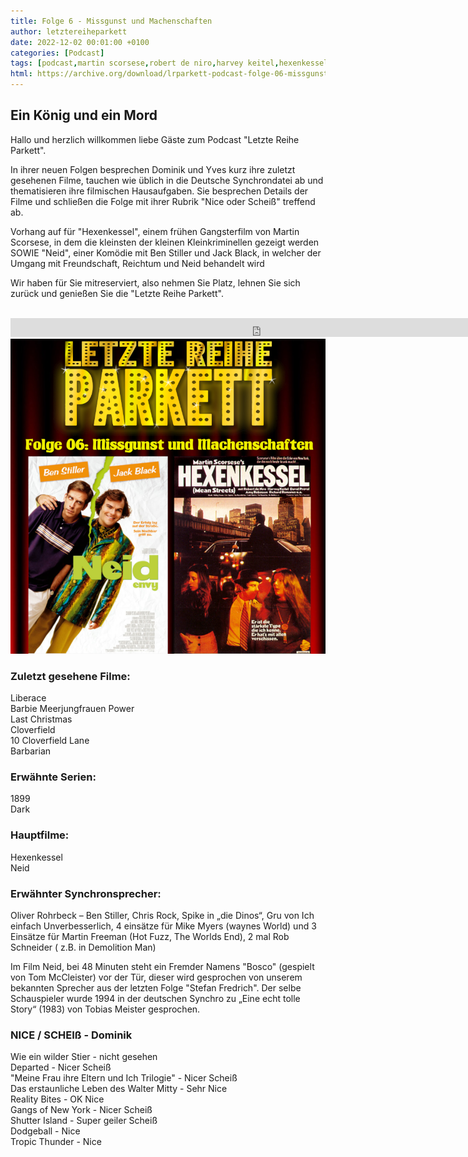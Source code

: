 ```yaml
---
title: Folge 6 - Missgunst und Machenschaften
author: letztereiheparkett
date: 2022-12-02 00:01:00 +0100
categories: [Podcast]
tags: [podcast,martin scorsese,robert de niro,harvey keitel,hexenkessel,mean streets,jack black,ben stiller,barry levinson,neid,envy,tobias meister,oliver rohrbeck,bodo wolf,frank glaubrecht,stefan fredrich,synchronsprecher]
html: https://archive.org/download/lrparkett-podcast-folge-06-missgunst-und-machenschaften/LRParkett%20Podcast%20Folge%2006%20-%20Missgunst%20und%20Machenschaften.mp3
---
```


## Ein König und ein Mord
Hallo und herzlich willkommen liebe Gäste zum Podcast "Letzte Reihe Parkett".

In ihrer neuen Folgen besprechen Dominik und Yves kurz ihre zuletzt gesehenen Filme, tauchen wie üblich in die Deutsche Synchrondatei ab und thematisieren ihre filmischen Hausaufgaben.
Sie besprechen Details der Filme und schließen die Folge mit ihrer Rubrik "Nice oder Scheiß" treffend ab.

Vorhang auf für "Hexenkessel", einem frühen Gangsterfilm von Martin Scorsese, in dem die kleinsten der kleinen Kleinkriminellen gezeigt werden
SOWIE
"Neid", einer Komödie mit Ben Stiller und Jack Black, in welcher der Umgang mit Freundschaft, Reichtum und Neid behandelt wird 

Wir haben für Sie mitreserviert, also nehmen Sie Platz, lehnen Sie sich zurück und genießen Sie die "Letzte Reihe Parkett".
<br>
<br>

<iframe src="https://archive.org/download/lrparkett-podcast-folge-06-missgunst-und-machenschaften/LRParkett%20Podcast%20Folge%2006%20-%20Missgunst%20und%20Machenschaften.mp3" width="800" height="30" frameborder="0" webkitallowfullscreen="true" mozallowfullscreen="true" allowfullscreen></iframe>


<img src="/assets/img/postings/posting006.png" alt="Podcast Cover">

### Zuletzt gesehene Filme:

Liberace<br>
Barbie Meerjungfrauen Power<br>
Last Christmas<br>
Cloverfield<br>
10 Cloverfield Lane<br>
Barbarian<br>

### Erwähnte Serien:

1899<br>
Dark<br>

### Hauptfilme:

Hexenkessel<br>
Neid<br>

### Erwähnter Synchronsprecher:

Oliver Rohrbeck – Ben Stiller, Chris Rock,
Spike in „die Dinos“, Gru von Ich einfach Unverbesserlich, 4 einsätze für Mike Myers (waynes World) und 3 Einsätze für Martin Freeman (Hot Fuzz, The Worlds End), 2 mal Rob Schneider ( z.B. in Demolition Man)<br>

Im Film Neid, bei 48 Minuten steht ein Fremder Namens "Bosco" (gespielt von Tom McCleister) vor der Tür, dieser 
wird gesprochen von unserem bekannten Sprecher aus der letzten Folge "Stefan Fredrich".
Der selbe Schauspieler wurde 1994 in der deutschen Synchro zu „Eine echt tolle Story“ (1983) von Tobias Meister gesprochen.

### NICE / SCHEIß - Dominik

Wie ein wilder Stier - nicht gesehen<br>
Departed - Nicer Scheiß<br>
"Meine Frau ihre Eltern und Ich Trilogie" - Nicer Scheiß<br>
Das erstaunliche Leben des Walter Mitty - Sehr Nice<br>
Reality Bites - OK Nice<br>
Gangs of New York - Nicer Scheiß<br>
Shutter Island - Super geiler Scheiß<br>
Dodgeball - Nice<br>
Tropic Thunder - Nice